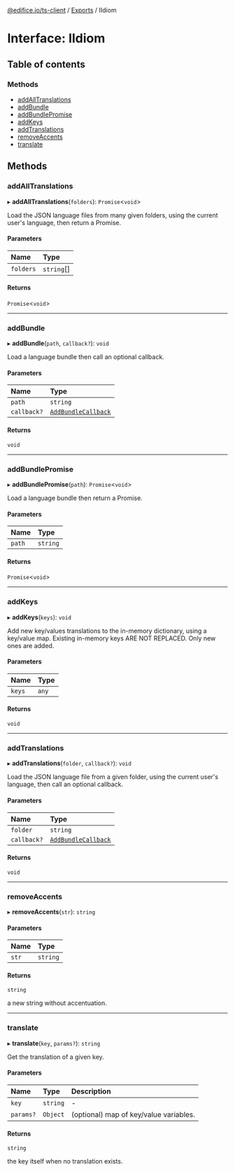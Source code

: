 [@edifice.io/ts-client](../README.md) / [Exports](../modules.md) / IIdiom

# Interface: IIdiom

## Table of contents

### Methods

- [addAllTranslations](IIdiom.md#addalltranslations)
- [addBundle](IIdiom.md#addbundle)
- [addBundlePromise](IIdiom.md#addbundlepromise)
- [addKeys](IIdiom.md#addkeys)
- [addTranslations](IIdiom.md#addtranslations)
- [removeAccents](IIdiom.md#removeaccents)
- [translate](IIdiom.md#translate)

## Methods

### addAllTranslations

▸ **addAllTranslations**(`folders`): `Promise`\<`void`\>

Load the JSON language files from many given folders, using the current user's language, then return a Promise.

#### Parameters

| Name | Type |
| :------ | :------ |
| `folders` | `string`[] |

#### Returns

`Promise`\<`void`\>

___

### addBundle

▸ **addBundle**(`path`, `callback?`): `void`

Load a language bundle then call an optional callback.

#### Parameters

| Name | Type |
| :------ | :------ |
| `path` | `string` |
| `callback?` | [`AddBundleCallback`](../modules.md#addbundlecallback) |

#### Returns

`void`

___

### addBundlePromise

▸ **addBundlePromise**(`path`): `Promise`\<`void`\>

Load a language bundle then return a Promise.

#### Parameters

| Name | Type |
| :------ | :------ |
| `path` | `string` |

#### Returns

`Promise`\<`void`\>

___

### addKeys

▸ **addKeys**(`keys`): `void`

Add new key/values translations to the in-memory dictionary, using a key/value map. Existing in-memory keys ARE NOT REPLACED. Only new ones are added.

#### Parameters

| Name | Type |
| :------ | :------ |
| `keys` | `any` |

#### Returns

`void`

___

### addTranslations

▸ **addTranslations**(`folder`, `callback?`): `void`

Load the JSON language file from a given folder, using the current user's language, then call an optional callback.

#### Parameters

| Name | Type |
| :------ | :------ |
| `folder` | `string` |
| `callback?` | [`AddBundleCallback`](../modules.md#addbundlecallback) |

#### Returns

`void`

___

### removeAccents

▸ **removeAccents**(`str`): `string`

#### Parameters

| Name | Type |
| :------ | :------ |
| `str` | `string` |

#### Returns

`string`

a new string without accentuation.

___

### translate

▸ **translate**(`key`, `params?`): `string`

Get the translation of a given key.

#### Parameters

| Name | Type | Description |
| :------ | :------ | :------ |
| `key` | `string` | - |
| `params?` | `Object` | (optional) map of key/value variables. |

#### Returns

`string`

the key itself when no translation exists.
